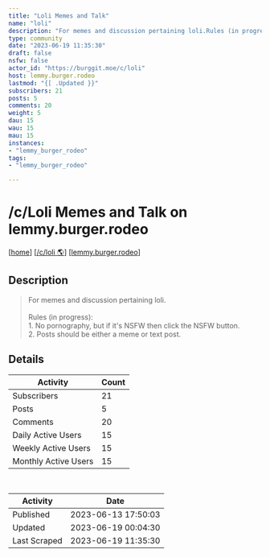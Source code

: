 ```yaml
---
title: "Loli Memes and Talk" 
name: "loli"
description: "For memes and discussion pertaining loli.Rules (in progress):1. No pornography, but if it's NSFW then click the NSFW button.2. Posts should be either a meme or text post."
type: community
date: "2023-06-19 11:35:30"
draft: false
nsfw: false
actor_id: "https://burggit.moe/c/loli"
host: lemmy.burger.rodeo
lastmod: "{[ .Updated }}"
subscribers: 21
posts: 5
comments: 20
weight: 5
dau: 15
wau: 15
mau: 15
instances:
- "lemmy_burger_rodeo"
tags: 
- "lemmy_burger_rodeo"

---
```


# /c/Loli Memes and Talk on lemmy.burger.rodeo

[[home](/)]
[[/c/loli 🌎](https://burggit.moe/c/loli)]
[[lemmy.burger.rodeo](/instances/lemmy_burger_rodeo)]


## Description 

<blockquote class="description">
For memes and discussion pertaining loli.<br><br>Rules (in progress):<br>1. No pornography, but if it's NSFW then click the NSFW button.<br>2. Posts should be either a meme or text post.
</blockquote>


## Details

| Activity | Count  |
|----------------------|---|
| Subscribers          | 21 |
| Posts                | 5  |
| Comments             | 20  |
| Daily Active Users   | 15  |
| Weekly Active Users  | 15  |
| Monthly Active Users | 15  |

<br>

| Activity | Date |
|----------------------|---|
| Published            | 2023-06-13 17:50:03 |
| Updated              | 2023-06-19 00:04:30 |
| Last Scraped         | 2023-06-19 11:35:30 |
